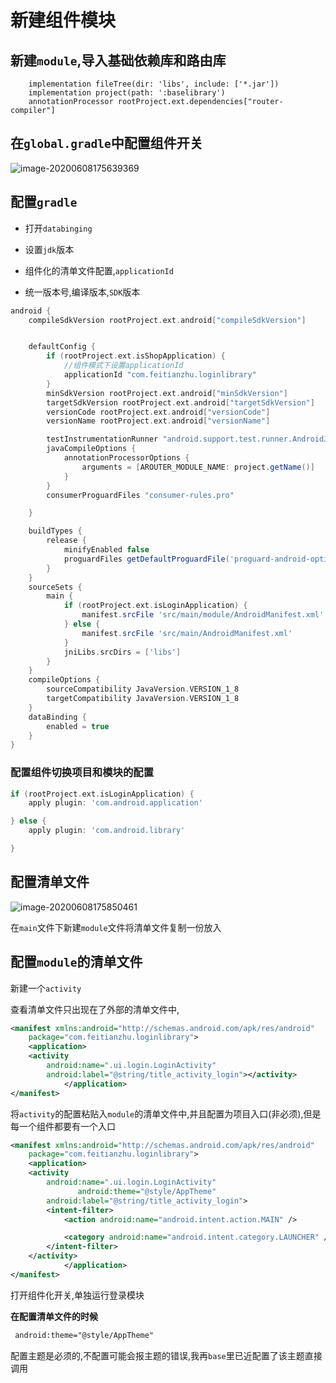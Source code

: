 # 新建组件模块

## 新建`module`,导入基础依赖库和路由库

```grvooy
    implementation fileTree(dir: 'libs', include: ['*.jar'])
    implementation project(path: ':baselibrary')
    annotationProcessor rootProject.ext.dependencies["router-compiler"]
```

## 在`global.gradle`中配置组件开关

![image-20200608175639369](https://bchimg.oss-cn-beijing.aliyuncs.com/picgo/20200608175639.png)



## 配置`gradle`

* 打开`databinging`

* 设置`jdk`版本
* 组件化的清单文件配置,`applicationId`
* 统一版本号,编译版本,`SDK`版本

```groovy
android {
    compileSdkVersion rootProject.ext.android["compileSdkVersion"]


    defaultConfig {
        if (rootProject.ext.isShopApplication) {
            //组件模式下设置applicationId
            applicationId "com.feitianzhu.loginlibrary"
        }
        minSdkVersion rootProject.ext.android["minSdkVersion"]
        targetSdkVersion rootProject.ext.android["targetSdkVersion"]
        versionCode rootProject.ext.android["versionCode"]
        versionName rootProject.ext.android["versionName"]

        testInstrumentationRunner "android.support.test.runner.AndroidJUnitRunner"
        javaCompileOptions {
            annotationProcessorOptions {
                arguments = [AROUTER_MODULE_NAME: project.getName()]
            }
        }
        consumerProguardFiles "consumer-rules.pro"

    }

    buildTypes {
        release {
            minifyEnabled false
            proguardFiles getDefaultProguardFile('proguard-android-optimize.txt'), 'proguard-rules.pro'
        }
    }
    sourceSets {
        main {
            if (rootProject.ext.isLoginApplication) {
                manifest.srcFile 'src/main/module/AndroidManifest.xml'
            } else {
                manifest.srcFile 'src/main/AndroidManifest.xml'
            }
            jniLibs.srcDirs = ['libs']
        }
    }
    compileOptions {
        sourceCompatibility JavaVersion.VERSION_1_8
        targetCompatibility JavaVersion.VERSION_1_8
    }
    dataBinding {
        enabled = true
    }
}

```

### 配置组件切换项目和模块的配置

```groovy
if (rootProject.ext.isLoginApplication) {
    apply plugin: 'com.android.application'

} else {
    apply plugin: 'com.android.library'

}
```

## 配置清单文件

![image-20200608175850461](https://bchimg.oss-cn-beijing.aliyuncs.com/picgo/20200608175850.png)

在`main`文件下新建`module`文件将清单文件复制一份放入

## 配置`module`的清单文件

新建一个`activity`

查看清单文件只出现在了外部的清单文件中,

```xml
<manifest xmlns:android="http://schemas.android.com/apk/res/android"
    package="com.feitianzhu.loginlibrary">
    <application>
    <activity
        android:name=".ui.login.LoginActivity"
        android:label="@string/title_activity_login"></activity>
            </application>
</manifest>
```

将`activity`的配置粘贴入`module`的清单文件中,并且配置为项目入口(非必须),但是每一个组件都要有一个入口

```xml
<manifest xmlns:android="http://schemas.android.com/apk/res/android"
    package="com.feitianzhu.loginlibrary">
    <application>
    <activity
        android:name=".ui.login.LoginActivity"
               android:theme="@style/AppTheme"
        android:label="@string/title_activity_login">
        <intent-filter>
            <action android:name="android.intent.action.MAIN" />

            <category android:name="android.intent.category.LAUNCHER" />
        </intent-filter>
    </activity>
            </application>
</manifest>
```

打开组件化开关,单独运行登录模块

**在配置清单文件的时候**

```xml
 android:theme="@style/AppTheme"
```

配置主题是必须的,不配置可能会报主题的错误,我再`base`里已近配置了该主题直接调用
